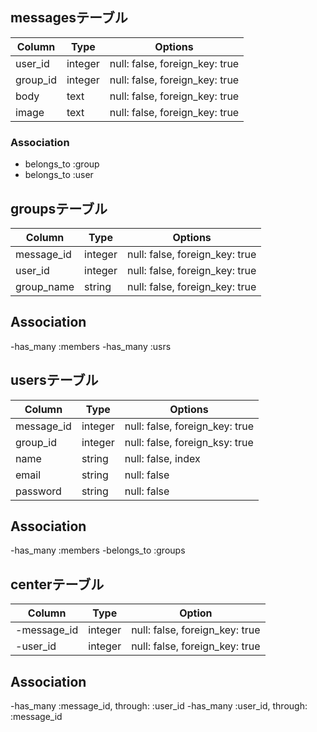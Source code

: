 
## messagesテーブル

|Column|Type|Options|
|------|----|-------|
|user_id|integer|null: false, foreign_key: true|
|group_id|integer|null: false, foreign_key: true|
|body  |text|null: false, foreign_key: true|
|image |text|null: false, foreign_key: true|


### Association
- belongs_to :group
- belongs_to :user


## groupsテーブル

|Column|Type|Options|
|------|----|-------|
|message_id|integer|null: false, foreign_key: true|
|user_id|integer|null: false, foreign_key: true|
|group_name|string|null: false, foreign_key: true|

## Association
-has_many :members
-has_many :usrs

## usersテーブル

|Column|Type|Options|
|------|----|-------|
|message_id|integer|null: false, foreign_key: true|
|group_id|integer|null: false, foreign_ksy: true|
|name  |string|null: false, index|
|email|string|null: false|
|password|string|null: false|

## Association
-has_many :members
-belongs_to :groups


## centerテーブル

|Column|Type|Option|
|------|----|------|
|-message_id|integer|null: false, foreign_key: true|
|-user_id|integer|null: false, foreign_key: true|


## Association
-has_many :message_id, through: :user_id
-has_many :user_id, through: :message_id








